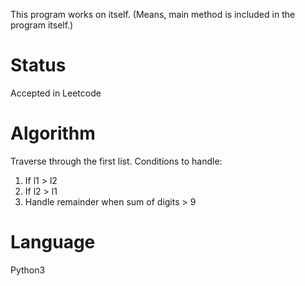 
This program works on itself. (Means, main method is included in the program itself.)

# Status
Accepted in Leetcode

# Algorithm
Traverse through the first list.
Conditions to handle:
1. If l1 > l2
2. If l2 > l1
3. Handle remainder when sum of digits > 9

# Language
Python3

